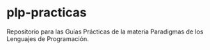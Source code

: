 # plp-practicas
Repositorio para las Guías Prácticas de la materia Paradigmas de los Lenguajes de Programación.
